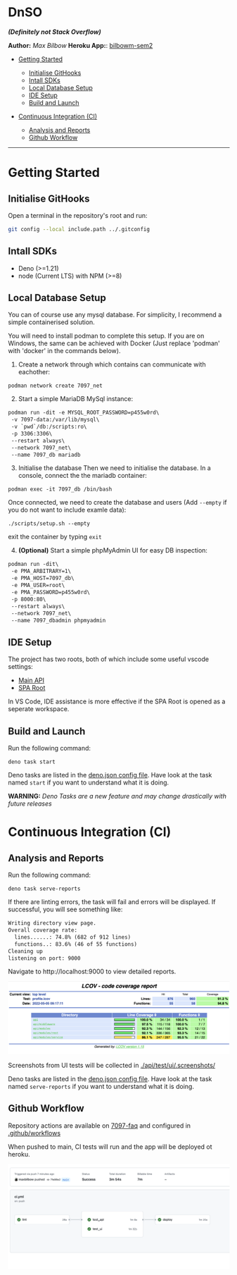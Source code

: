 DnSO
====
***(Definitely not Stack Overflow)***

**Author:** *Max Bilbow*
**Heroku App:**: [bilbowm-sem2](https://bilbowm-sem2.herokuapp.com)

* [Getting Started](#getting-started)
  * [Initialise GitHooks](#initialise-githooks)
  * [Intall SDKs](#intall-sdks)
  * [Local Database Setup](#local-database-setup)
  * [IDE Setup](#ide-setup)
  * [Build and Launch](#build-and-launch)

* [Continuous Integration (CI)](#continuous-integration-ci)
  * [Analysis and Reports](#analysis-and-reports)
  * [Github Workflow](#github-workflow)

---

# Getting Started

## Initialise GitHooks
Open a terminal in the repository's root and run:
```bash
git config --local include.path ../.gitconfig
```

## Intall SDKs

* Deno (>=1.21)
* node (Current LTS) with NPM (>=8)

## Local Database Setup

You can of course use any mysql database. For simplicity, I recommend a simple containerised solution.

You will need to install podman to complete this setup. If you are on Windows, the same can be achieved with Docker (Just replace 'podman' with 'docker' in the commands below).

1. Create a network through which contains can communicate with eachother:
```shell
podman network create 7097_net
```

2. Start a simple MariaDB MySql instance:
```shell
podman run -dit -e MYSQL_ROOT_PASSWORD=p455w0rd\
 -v 7097-data:/var/lib/mysql\
 -v `pwd`/db:/scripts:ro\
 -p 3306:3306\
 --restart always\
 --network 7097_net\
 --name 7097_db mariadb
```

3. Initialise the database
Then we need to initialise the database. In a console, connect the the mariadb container:
```shell
podman exec -it 7097_db /bin/bash
```
Once connected, we need to create the database and users (Add `--empty` if you do not want to include examle data):
```shell
./scripts/setup.sh --empty
```
exit the container by typing `exit`

4. **(Optional)** Start a simple phpMyAdmin UI for easy DB inspection:
```shell
podman run -dit\
 -e PMA_ARBITRARY=1\
 -e PMA_HOST=7097_db\
 -e PMA_USER=root\
 -e PMA_PASSWORD=p455w0rd\
 -p 8000:80\
 --restart always\
 --network 7097_net\
 --name 7097_dbadmin phpmyadmin
```

## IDE Setup
The project has two roots, both of which include some useful vscode settings:
* [Main API](.)
* [SPA Root](./spa)

In VS Code, IDE assistance is more effective if the SPA Root is opened as a seperate workspace.

## Build and Launch

Run the following command:
```shell
deno task start
```

Deno tasks are listed in the [deno.json config file](./deno.json). Have look at the task named `start` if you want to understand what it is doing.

**WARNING:** *Deno Tasks are a new feature and may change drastically with future releases*

# Continuous Integration (CI)
## Analysis and Reports

Run the following command:
```shell
deno task serve-reports
```
If there are linting errors, the task will fail and errors will be displayed. If successful, you will see something like:
```
Writing directory view page.
Overall coverage rate:
  lines......: 74.8% (682 of 912 lines)
  functions..: 83.6% (46 of 55 functions)
Cleaning up
listening on port: 9000
```
Navigate to http://localhost:9000 to view detailed reports.

![Workflow](./wiki/reports.png)

Screenshots from UI tests will be collected in [./api/test/ui/.screenshots/](./api/test/ui/.screenshots/)

Deno tasks are listed in the [deno.json config file](./deno.json). Have look at the task named `serve-reports` if you want to understand what it is doing.

## Github Workflow
Repository actions are available on [7097-faq](https://github.com/maxbilbow/7097-faq) and configured in [.github/workflows](./.github/workflows)

When pushed to main, CI tests will run and the app will be deployed ot heroku.

![Workflow](./wiki/github-workflow.png)